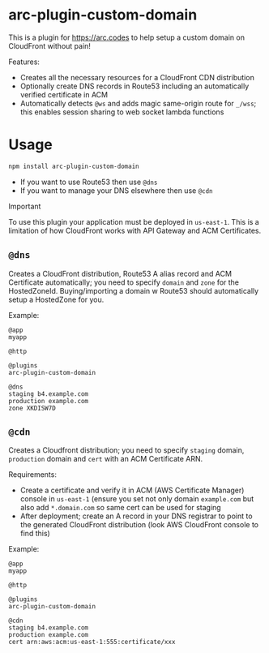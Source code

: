 # arc-plugin-custom-domain

This is a plugin for https://arc.codes to help setup a custom domain on CloudFront without pain!

Features:

- Creates all the necessary resources for a CloudFront CDN distribution
- Optionally create DNS records in Route53 including an automatically verified certificate in ACM
- Automatically detects `@ws` and adds magic same-origin route for `_/wss`; this enables session sharing to web socket lambda functions

# Usage

```bash
npm install arc-plugin-custom-domain
```

- If you want to use Route53 then use `@dns`
- If you want to manage your DNS elsewhere then use `@cdn`

> [!IMPORTANT]  
> To use this plugin your application must be deployed in `us-east-1`. This is a limitation of how CloudFront works with API Gateway and ACM Certificates.

## `@dns`

Creates a CloudFront distribution, Route53 A alias record and ACM Certificate automatically; you need to specify `domain` and `zone` for the HostedZoneId. Buying/importing a domain w Route53 should automatically setup a HostedZone for you.

Example:

```
@app
myapp

@http

@plugins
arc-plugin-custom-domain

@dns
staging b4.example.com
production example.com
zone XKDISW7D
```

## `@cdn`

Creates a Cloudfront distribution; you need to specify `staging` domain, `production` domain and `cert` with an ACM Certificate ARN.

Requirements:

- Create a certificate and verify it in ACM (AWS Certificate Manager) console in `us-east-1` (ensure you set not only domain `example.com` but also add `*.domain.com` so same cert can be used for staging
- After deployment; create an A record in your DNS registrar to point to the generated CloudFront distribution (look AWS CloudFront console to find this)

Example:

```
@app
myapp

@http

@plugins
arc-plugin-custom-domain

@cdn
staging b4.example.com
production example.com
cert arn:aws:acm:us-east-1:555:certificate/xxx
```
